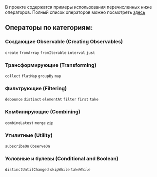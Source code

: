 В проекте содержатся примеры использования перечисленных ниже операторов.
Полный список операторов можно посмотреть [здесь](https://reactivex.io/documentation/operators.html#categorized)

## Операторы по категориям:

### Создающие Observable (Creating Observables)
`create`
`fromArray`
`fromIterable`
`interval`
`just`

### Трансформирующие (Transforming)
`collect`
`flatMap`
`groupBy`
`map`

### Фильтрующие (Filtering)
`debounce`
`distinct`
`elementAt`
`filter` 
`first` 
`take`

### Комбинирующие (Combining)
`combineLatest`
`merge`
`zip`

### Утилитные (Utility)
`subscribeOn`
`ObserveOn`

### Условные и булевы  (Conditional and Boolean)
`distinctUntilChanged`
`skipWhile`
`takeWhile`
